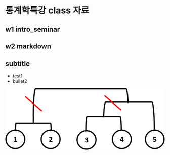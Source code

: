 # 통계학특강 class 자료

## w1 intro_seminar

## w2 markdown

## subtitle
  - test1
  - bullet2

![tree](imgs/TreeA.png)
